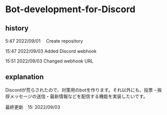 # Bot-development-for-Discord

## history

5:47 2022/09/01 　Create repository

15:47 2022/09/03  Added Discord webhook

15:51 2022/09/03  Changed webhook URL

## explanation

Discordが荒らされたので、対策用のbotを作ります。それ以外にも、投票・挨拶メッセージの送信・最新情報などを配信する機能を実装したいです。

最終更新　15: 2022/09/03
